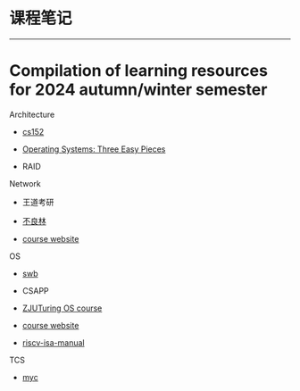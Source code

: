 # 课程笔记

------

# Compilation of learning resources for 2024 autumn/winter semester
Architecture

+ [cs152](https://www.bilibili.com/video/BV1pK4y1d7ff/?spm_id_from=333.1007.top_right_bar_window_custom_collection.content.click&vd_source=e41c6ec3a438ca1093a1781f0bf03d32)

+ [Operating Systems: Three Easy Pieces](https://pages.cs.wisc.edu/~remzi/OSTEP/#book-chapters)

+ RAID

Network

+ 王道考研

+ [不良林](https://www.youtube.com/c/%E4%B8%8D%E8%89%AF%E6%9E%97)

+ [course website](https://zjucomp.net/)

OS

+ [swb](https://classroom.zju.edu.cn/livingroom?course_id=52800&sub_id=904992&tenant_code=112)

+ CSAPP

+ [ZJUTuring OS course](https://zju-sec.github.io/os24fall-stu/)

+ [course website](https://yuque.zju.edu.cn/ytqfu3/mgf5fz)

+ [riscv-isa-manual](https://five-embeddev.com/riscv-isa-manual/)

TCS

+ [myc](https://classroom.zju.edu.cn/coursedetail?course_id=53736&tenant_code=112)